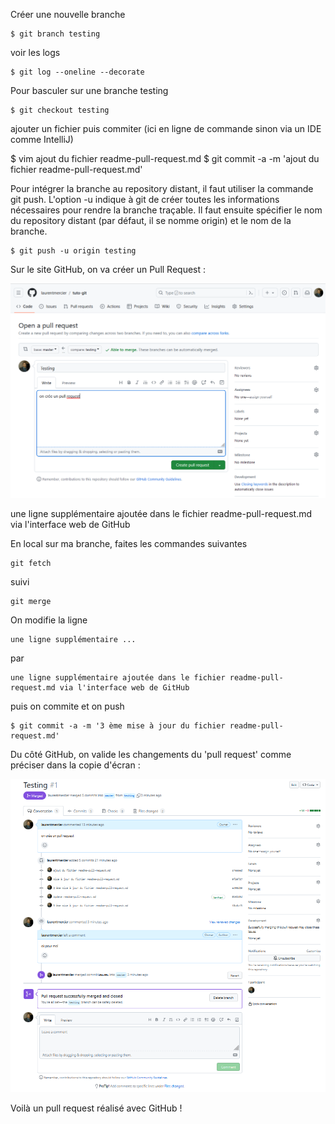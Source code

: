 Créer une nouvelle branche
```
$ git branch testing
```
voir les logs
```
$ git log --oneline --decorate
```
Pour basculer sur une branche testing
```
$ git checkout testing
```

ajouter un fichier puis commiter (ici en ligne de commande sinon via un IDE comme IntelliJ)

$ vim ajout du fichier readme-pull-request.md
$ git commit -a -m 'ajout du fichier readme-pull-request.md'

Pour intégrer la branche au repository distant, 
il faut utiliser la commande git push. L'option -u indique à git de créer toutes les informations nécessaires pour rendre la branche traçable. Il faut ensuite spécifier le nom du repository 
distant (par défaut, il se nomme origin) et le nom de la branche.
```
$ git push -u origin testing
```

Sur le site  GitHub, on va créer un Pull Request :

![img.png](img.png)

une ligne supplémentaire ajoutée dans le fichier readme-pull-request.md via l'interface web de GitHub

En local sur ma branche, faites les commandes suivantes 
```
git fetch
``` 
suivi
```
git merge
```
On modifie la ligne
```
une ligne supplémentaire ...
```
par
```
une ligne supplémentaire ajoutée dans le fichier readme-pull-request.md via l'interface web de GitHub
```

puis on commite et on push
```
$ git commit -a -m '3 ème mise à jour du fichier readme-pull-request.md'
```

Du côté GitHub, on valide les changements du 'pull request' comme préciser dans la copie d'écran :

![img_1.png](img_1.png)

Voilà un pull request réalisé avec GitHub !


